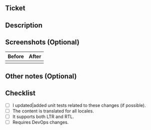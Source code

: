 ## Ticket

<!--- URL of the ticket --->

## Description

<!--- A short summary of the feature or fix that is required and
the solution that is being put in place --->

## Screenshots (Optional)

| Before | After |
| :----: | :---: |
|        |       |

## Other notes (Optional)

<!--- Any additional information that would be useful to a reviewer --->

## Checklist

- [ ] I updated|added unit tests related to these changes (if possible).
- [ ] The content is translated for all locales.
- [ ] It supports both LTR and RTL.
- [ ] Requires DevOps changes.
